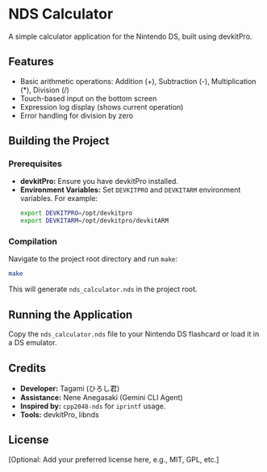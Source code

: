 # NDS Calculator

A simple calculator application for the Nintendo DS, built using devkitPro.

## Features

*   Basic arithmetic operations: Addition (+), Subtraction (-), Multiplication (*), Division (/)
*   Touch-based input on the bottom screen
*   Expression log display (shows current operation)
*   Error handling for division by zero

## Building the Project

### Prerequisites

*   **devkitPro:** Ensure you have devkitPro installed.
*   **Environment Variables:** Set `DEVKITPRO` and `DEVKITARM` environment variables. For example:
    ```bash
    export DEVKITPRO=/opt/devkitpro
    export DEVKITARM=/opt/devkitpro/devkitARM
    ```

### Compilation

Navigate to the project root directory and run `make`:

```bash
make
```

This will generate `nds_calculator.nds` in the project root.

## Running the Application

Copy the `nds_calculator.nds` file to your Nintendo DS flashcard or load it in a DS emulator.

## Credits

*   **Developer:** Tagami (ひろし君)
*   **Assistance:** Nene Anegasaki (Gemini CLI Agent)
*   **Inspired by:** `cpp2048-nds` for `iprintf` usage.
*   **Tools:** devkitPro, libnds

## License

[Optional: Add your preferred license here, e.g., MIT, GPL, etc.]
